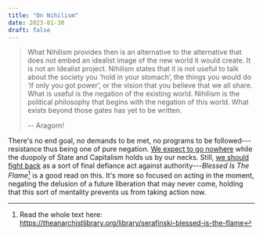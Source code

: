 ```yaml
---
title: "On Nihilism"
date: 2023-01-30
draft: false
---
```


> What Nihilism provides then is an alternative
> to the alternative that does not embed an idealist image
> of the new world it would create.
> It is not an Idealist project.
> Nihilism states that it is not useful to talk about the society you
> ‘hold in your stomach’,
> the things you would do ‘if only you got power’,
> or the vision that you believe that we all share.
> What is useful is the negation of the existing world.
> Nihilism is the political philosophy that begins with the negation
> of this world.
> What exists beyond those gates has yet to be written.
> 
> -- Aragorn!

There's no end goal,
no demands to be met,
no programs to be followed---resistance thus being one of pure negation.
[We expect to go nowhere](/zemblanity) while the duopoly of State and Capitalism
holds us by our necks.
Still, [we should fight back](/violence) as a sort of final defiance act
against authority---*Blessed Is The Flame*[^tal-blessed] is a good read on this.
It's more so focused on acting in the moment,
negating the delusion of a future liberation that may never come,
holding that this sort of mentality prevents us from taking action now.

[^tal-blessed]: Read the whole text here:
https://theanarchistlibrary.org/library/serafinski-blessed-is-the-flame
